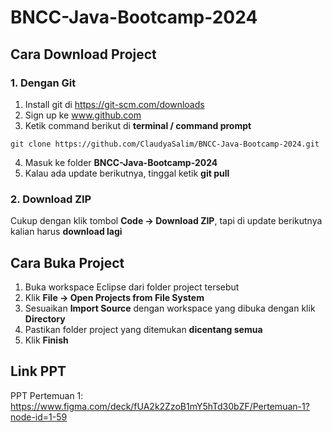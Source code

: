 # BNCC-Java-Bootcamp-2024

## Cara Download Project
### 1. Dengan Git
1. Install git di https://git-scm.com/downloads
2. Sign up ke www.github.com
3. Ketik command berikut di **terminal / command prompt**
```
git clone https://github.com/ClaudyaSalim/BNCC-Java-Bootcamp-2024.git
```
4. Masuk ke folder **BNCC-Java-Bootcamp-2024**
5. Kalau ada update berikutnya, tinggal ketik **git pull**

### 2. Download ZIP
Cukup dengan klik tombol **Code -> Download ZIP**, tapi di update berikutnya kalian harus **download lagi**


## Cara Buka Project
1. Buka workspace Eclipse dari folder project tersebut
2. Klik **File -> Open Projects from File System**
3. Sesuaikan **Import Source** dengan workspace yang dibuka dengan klik **Directory**
4. Pastikan folder project yang ditemukan **dicentang semua**
5. Klik **Finish**


## Link PPT
PPT Pertemuan 1: https://www.figma.com/deck/fUA2k2ZzoB1mY5hTd30bZF/Pertemuan-1?node-id=1-59
